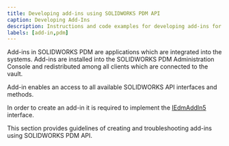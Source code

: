 ```yaml
---
title: Developing add-ins using SOLIDWORKS PDM API
caption: Developing Add-Ins
description: Instructions and code examples for developing add-ins for SOLIDWORKS PDM
labels: [add-in,pdm]
---
```

Add-ins in SOLIDWORKS PDM are applications which are integrated into the systems. Add-ins are installed into the SOLIDWORKS PDM Administration Console and redistributed among all clients which are connected to the vault.

Add-in enables an access to all available SOLIDWORKS API interfaces and methods.

In order to create an add-in it is required to implement the [IEdmAddIn5](http://help.solidworks.com/2018/english/api/epdmapi/epdm.interop.epdm~epdm.interop.epdm.iedmaddin5.html) interface.

This section provides guidelines of creating and troubleshooting add-ins using SOLIDWORKS PDM API.